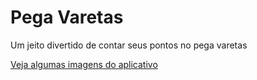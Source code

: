 # Pega Varetas
Um jeito divertido de contar seus pontos no pega varetas

[Veja algumas imagens do aplicativo](/res/screenshots)
